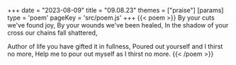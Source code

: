 +++
date = "2023-08-09"
title = "09.08.23"
themes = ["praise"]
[params]
  type = 'poem'
  pageKey = 'src/poem.js'
+++
{{< poem >}}
By your cuts we've found joy,
By your wounds we've been healed,
In the shadow of your cross our chains fall shattered,

Author of life you have gifted it in fullness,
Poured out yourself and I thirst no more,
Help me to pour out myself as I thirst no more.
{{< /poem >}}